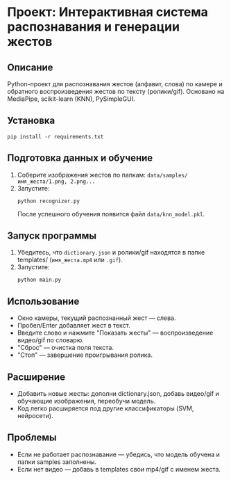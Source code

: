 # Проект: Интерактивная система распознавания и генерации жестов

## Описание
Python-проект для распознавания жестов (алфавит, слова) по камере и обратного воспроизведения жестов по тексту (ролики/gif). Основано на MediaPipe, scikit-learn (KNN), PySimpleGUI.

## Установка
```
pip install -r requirements.txt
```

## Подготовка данных и обучение
1. Соберите изображения жестов по папкам: `data/samples/имя_жеста/1.png, 2.png...`
2. Запустите:
   ```
   python recognizer.py
   ```
   После успешного обучения появится файл `data/knn_model.pkl`.

## Запуск программы
1. Убедитесь, что `dictionary.json` и ролики/gif находятся в папке templates/ (`имя_жеста.mp4` или `.gif`).
2. Запустите:
   ```
   python main.py
   ```

## Использование
- Окно камеры, текущий распознанный жест — слева.
- Пробел/Enter добавляет жест в текст.
- Введите слово и нажмите "Показать жесты" — воспроизведение видео/gif по словарю.
- "Сброс" — очистка поля текста.
- "Стоп" — завершение проигрывания ролика.

## Расширение
- Добавить новые жесты: дополни dictionary.json, добавь видео/gif и обучающие изображения, переобучи модель.
- Код легко расширяется под другие классификаторы (SVM, нейросети).

## Проблемы
- Если не работает распознавание — убедись, что модель обучена и папки samples заполнены.
- Если нет видео — добавь в templates свои mp4/gif с именем жеста.
